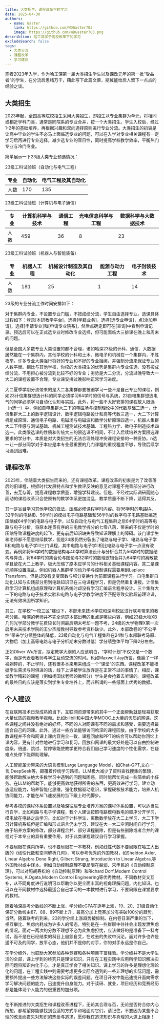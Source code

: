 ```yaml
---
title: 大类招生、课程改革下的学习
date: 2025-04-30
authors:
  - name: Gaster
    link: https://github.com/WDGaster703
    image: https://github.com/WDGaster703.png
describtion: 哈工深学子高校改革下的学习
excludeSearch: false
tags:
  - 大类分流
  - 课程改革
  - 学习建议
---
```


笔者2023年入学，作为哈工深第一届大类招生学生以及课改元年的第一批“受益者”的学生，在分流后思绪万千，藉此写下此篇文章，期冀能给后人留下一点点的经验之谈。

## 大类招生

2023年起，全国高等院校招生采用大类招生，即招生以专业集群为单元，将相同或相近学科门类，通常是同院系的专业合并，按一个大类招生。学生入校后，经过1-2年的基础培养，再根据兴趣和双向选择原则进行专业分流。大类招生的初衷是让高中毕业的学生不必马上面临选专业的问题，可以在入学对专业相关课程有一定学习后再进行专业选择，减少选专业的盲目性，同时提高学校教学效率，平衡热门专业与冷门专业。

简单展示一下23级大类专业预选情况：

23级工科试验班（自动化与电气工程）

|专业|自动化|电气工程及其自动化|
|---|--------|---------|
|人数|170|135|

23级工科试验班（计算机与电子通信）

|专业|计算机科学与技术|通信工程|光电信息科学与工程|数据科学与大数据技术|
|---|--------|---------|--------|---------|
|人数|459|36|8|23|

23级工科试验班（机器人与智能装备）

|专业|机器人工程|机械设计制造及其自动化|能源与动力工程|电子封装技术|
|---|--------|---------|--------|---------|
|人数|181|25|1|14|

23级的专业分流工作时间安排如下：

对于集群内专业，不设置专业门槛，不按成绩分流，学生自由选择专业。选课具体过程如下：登录[本研教学平台]，选择[学籍业务]，选择[选专业申请]，点[添加申请]，选择[申请专业]和[申请专业院系]，然后点确定即可在[查询]中看到申请记录。预选后可以在正式选专业时修改专业选择，但可能面临大三排课在晚上和周末的问题。

但是全国大多数专业大类设置的都不合理，诸如哈深23级的计科、通信、大数据居然能在一个集群内，其他学校的计科和土木、微电子和机械在一个集群内，不胜枚举。许多专业大类强行将好的专业和不好的专业捆绑，并强制分流来保证专业的人数平衡。相比与其他学校，你校的大类招生的优势是集群内专业任选，没有按成绩分流，不用担心被分流到比较不好的专业；劣势是大二分流，分流过晚导致大一大二的课程设置不合理，专业课安排过晚影响正常学习进度。

大二夏季学期分流带来的是大二各集群都要被迫学习一些不是自己专业的课程，例如23计信集群想选计科的同学必须学习64学时的信号与系统，23自电集群想选电气的同学必须学习自动化认知与实践。此外，将一些不太好安排的课程放入限选（n选一）中，例如自电集群大二下的电磁场与控制理论中的代数基础二选一，计信集群大二上的数字逻辑设计、数字逻辑电路设计和高等代数三选一，大二下计算机组成原理、通信电子电路、电磁场与电磁波和数学分析原理四选一，机器人集群大二下传感与测试基础、机械工程测试技术基础、工程热力学、微电子制造技术四选一。此类限选课的性质和传统大三的限选课不相同，不计入后续培养方案限选课要求的学分中，本质是对大类招生的无法合理处理冲突课程安排的一种妥协。n选一让一部分同学对于本应是本专业最重要的几门课程的重视程度不够，导致后续学习遇到困难。

## 课程改革

2023年，伴随着大类招生而来的，还有课程改革。课程改革的初衷是为了改善落后的旧课程，根据时代发展特点和学生教评反映的意见对课程不完善部分进行改善，去芜存菁，提高课程教学质量，增强学科建设。但是，不经过实际调研而随心而动的课程改革只会使原有的教学体系更加混乱，教学质量不断下降，适得其反。

其一是盲目学习其他学校的做法，压缩必修课程学时内容。将96学时的电路IA、32学时的电路IB、56学时的模拟电子电路基础和56学时的数字电子电路基础挑选压缩成64学时的电路与电子学，以及自动化与电气工程集群之后64学时的高等电路与电子分析，将原本连贯有序的三电教学拆分的七零八落，带来的不仅是学时的压缩导致课程进度的起飞，更有前后知识缺失导致知识理解上的障碍。该门课学生和老师都不愿意继续教学，但是24级仍然分裂出了电路与电子学I、电路与电子学II和电路与电子学III三门课程，其中电路与电子学II相比电路与电子学一点没有改变。再例如将56学时的数据结构与40学时算法设计与分析合并为56学时的数据结构与算法，将64学时的集合论与图论与32学时的数理逻辑合并为64学时的离散数学且放在大二上教学，极大压缩了原本应学习的计科相关基础课程内容。其二是课程顺序设置混乱。例如机器人集群学习动力学与控制课程需要用到Laplace Transform，但是却没有复变函数与积分变换作为前置课程进行学习。自电集群自动化认知与实践部分用到电路知识已在三电课程学习，但是仍然重复讲授。计信集群学习计算机组成原理和计算机系统时却没有学习汇编语言程序设计。三个集群大一下的电路与电子技术实验和电路与电子学教学进度不匹配导致实验超前理论课，无法有效巩固所学知识。

其三，在学校“一校三区”建设下，本部未来技术学院和深圳校区进行联考带来的教考分离。哈深的老师并不完全清楚本部出卷的重点是哪些内容，例如23级大物XB几何光学部分教学花费较长时间最后期末考却一题不考，24级的大学物理X第一次启用未来技术学院的王少杰版教材导致参考资料缺少。此外，本部改卷的“不公平性”带来学分绩整体的降低，23级自动化与电气工程集群在24秋与本部联考马原、大物后（加上高等电路与电子分析期末分数过低）学分绩整体平均下降2分左右。

正如Oliver Wu所言，拟定教学大纲的人应该明白，“学时计划”不仅仅是一个数字，而是代表着教师与学生互动交流的时间。也如Maxwell Jay所言，像臊子一样被剁碎的，不止学时，还有很多本来用来组成一个“课堂”的东西。课程改革不能根据学生需求与时俱进的话，线下上课被学生放弃是在正常不过的事情了。相反，课堂教学精彩的课程（例如杨国俅老师的微积分）学生是会抢着去听课的。课程改革的最终目的应该是落实到学生专业培养上，而非所谓的一些纸面上优秀的数据。

## 个人建议

在互联网技术日渐成熟的当下，互联网资源带来的其中一个正面帮助就是轻易获取大量优质的视频教学视频。比如bilibili和中国大学MOOC上大量的优质的网课，这些课程之间并没有绝对的好坏，不同的人对网课有不同的需求和感受，需要选择最适合自己的网课。此外，通过一些方法能够访问哈深的课程回放，由于学校的大多数课程并不会和网课上课内容完全一致，课程回放和PPT的结合可以帮助你回忆上课内容，更有针对性地进行学习和复习。回放和网课的最大好处是可以自由控制进度条，倍速、跳过、暂停等能使教学更符合我们自己学习速度的个性化需求，在疑难点处停下能帮助理解。

人工智能革命带来的大语言模型Large Language Model，如Chat-GPT,文心一言,DeepSeek等，颠覆着传统学习路径。LLM极大减少了资料查找搜集的繁琐，能够帮助解决绝大多数学习中遇到的问题和困惑，同时能帮忙完成一些简单的小任务。在LLM的帮助下，能够更高效地获得所需的东西，更高效进行学习。建立动态适应能力，培养智能化思维，强化数据驱动意识，掌握硬核技术能力，培养人机协同能力，才能在AI飞速发展的当下跟上时代脚步。

参考各校的课程体系设置以及哈深往届专业培养方案的课程体系设置，可以适当进行自学，比如电路与电子学课程，我个人建议按照电路模电数电的顺序分开学习，模电放在电路之后学习。比如对于计科学生，离散数学放在大二上学习、大二下学习计算机系统但是汇编和形式语言仍未学习，建议在大一大二空闲时间自行学习。由于培养方案的修改，部分课程合并、部分课程删除，但是有些删除或者合并的课程对于本专业的具有重要作用，对于此类课程建议自行学习掌握。

不要局限在课内所学，也不要局限在一本教材。例如线性代数不要局限在哈工大出版的《线性代数和空间解析几何》，可以参考优秀的外国教材，如Sheldon Axler, Linear Algebra Done Right, Gilbert Strang, Introduction to Linear Algebra,等外国教材或中译本。例如自动控制原理不要局限在裴润、宋申民的《自动控制原理》，可以对照胡寿松的《自动控制原理》和Richard Dorf,Modern Control Systems, K.Ogata,Modern Control Engineering等优秀教材。不同教材交叉互补，从不同角度进行说明可以帮助你以更全面丰富的视角理解问题，内化知识。也可以在不同教材中选择最适合自己学习的一本教材进行学习，不要局限在课堂要求的教材。

随着哈深高考分数线的不断上涨，学分绩cGPA在逐年上涨，19、20、21级自动化保研分数线由87、88、89不断上升，最高分加上竞赛加分有突破100分的趋势。当然，随着联考的到来，23的学分绩上涨趋势被抑制。在内卷日渐严重的当下，相互攀比、焦虑内耗成为许多人的常态，特别是在一些群聊中往往会出现发泄焦虑的情况。面对一两次的分数不理想不必为此焦虑担忧，应该做好的是准备下一科考试，而不是在已经结束的科目上自怨自艾，在过去的失败中沉沦。面对许多也许是遥不可及的同学，放平心态，他们并不是你的对手，你的对手永远是你自己。

在学分绩外，也鼓励大家参加各种竞赛和各种项目丰富经验。学分绩并不是大学生活的全部，课上学到的终究只是理论知识，只有在工程实践中应用所学知识解决实际问题将知识内化于心，才是真正学会了相关知识。课上学习的许多是理想化理论化的问题，在工程实践中则需要考虑更多实际会遇到的一些非理想的实际问题，需要额外提出一些方法解决这些实际的误差问题。在项目开发中能迅速提升面向需求学习解决问题的能力，迅速提升自身能力。对于读研、就业，项目经历和竞赛经历都是能体现个人能力的很重要的加分项。

-------

在不断推进的大类招生和课程改革进程下，无论其合理与否，无论是否符合你内心所想，都希望你能够找到合适的方式平和地面对它们，请记住，不要因为某些不合理的改革而丧失对知识的热爱与追求，愿你我在追求知识与真理的大道上相逢！